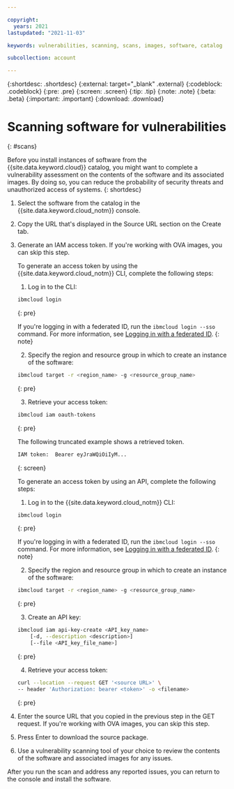 ```yaml
---

copyright:
  years: 2021
lastupdated: "2021-11-03"

keywords: vulnerabilities, scanning, scans, images, software, catalog

subcollection: account

---
```


{:shortdesc: .shortdesc}
{:external: target="_blank" .external}
{:codeblock: .codeblock}
{:pre: .pre}
{:screen: .screen}
{:tip: .tip}
{:note: .note}
{:beta: .beta}
{:important: .important}
{:download: .download}

# Scanning software for vulnerabilities
{: #scans}

Before you install instances of software from the {{site.data.keyword.cloud}} catalog, you might want to complete a vulnerability assessment on the contents of the software and its associated images. By doing so, you can reduce the probability of security threats and unauthorized access of systems. 
{: shortdesc}

1. Select the software from the catalog in the {{site.data.keyword.cloud_notm}} console. 
1. Copy the URL that's displayed in the Source URL section on the Create tab. 
1. Generate an IAM access token. If you're working with OVA images, you can skip this step. 

   To generate an access token by using the {{site.data.keyword.cloud_notm}} CLI, complete the following steps:
   1. Log in to the CLI:

   ```sh
   ibmcloud login
   ```
   {: pre}

   If you're logging in with a federated ID, run the `ibmcloud login --sso` command. For more information, see [Logging in with a federated ID](/docs/account?topic=account-federated_id&interface=cli).
   {: note}

   2. Specify the region and resource group in which to create an instance of the software:

   ```sh
   ibmcloud target -r <region_name> -g <resource_group_name>
   ```
   {: pre}

   3. Retrieve your access token:

   ```sh
   ibmcloud iam oauth-tokens
   ```
   {: pre}

   The following truncated example shows a retrieved token.

   ```sh
   IAM token:  Bearer eyJraWQiOiIyM...
   ```
   {: screen}

   To generate an access token by using an API, complete the following steps:
   1. Log in to the {{site.data.keyword.cloud_notm}} CLI:

   ```sh
   ibmcloud login
   ```
   {: pre}

   If you're logging in with a federated ID, run the `ibmcloud login --sso` command. For more information, see [Logging in with a federated ID](/docs/account?topic=account-federated_id&interface=cli).
   {: note}

   2. Specify the region and resource group in which to create an instance of the software:

   ```sh
   ibmcloud target -r <region_name> -g <resource_group_name>
   ```
   {: pre}

   3. Create an API key:

   ```sh
   ibmcloud iam api-key-create <API_key_name>
       [-d, --description <description>]
       [--file <API_key_file_name>]
   ```
   {: pre}

   4. Retrieve your access token:

   ```bash
   curl --location --request GET '<source URL>' \ 
   -- header 'Authorization: bearer <token>' -o <filename> 
   ```
   {: pre}


1. Enter the source URL that you copied in the previous step in the GET request. If you're working with OVA images, you can skip this step. 
1. Press Enter to download the source package. 
1. Use a vulnerability scanning tool of your choice to review the contents of the software and associated images for any issues. 

After you run the scan and address any reported issues, you can return to the console and install the software. 
